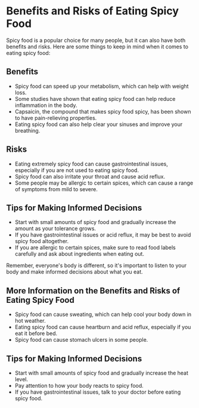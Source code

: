 # Benefits and Risks of Eating Spicy Food

Spicy food is a popular choice for many people, but it can also have both benefits and risks. Here are some things to keep in mind when it comes to eating spicy food:

## Benefits

- Spicy food can speed up your metabolism, which can help with weight loss.
- Some studies have shown that eating spicy food can help reduce inflammation in the body.
- Capsaicin, the compound that makes spicy food spicy, has been shown to have pain-relieving properties.
- Eating spicy food can also help clear your sinuses and improve your breathing.

## Risks

- Eating extremely spicy food can cause gastrointestinal issues, especially if you are not used to eating spicy food.
- Spicy food can also irritate your throat and cause acid reflux.
- Some people may be allergic to certain spices, which can cause a range of symptoms from mild to severe.

## Tips for Making Informed Decisions

- Start with small amounts of spicy food and gradually increase the amount as your tolerance grows.
- If you have gastrointestinal issues or acid reflux, it may be best to avoid spicy food altogether.
- If you are allergic to certain spices, make sure to read food labels carefully and ask about ingredients when eating out.

Remember, everyone's body is different, so it's important to listen to your body and make informed decisions about what you eat.

## More Information on the Benefits and Risks of Eating Spicy Food

- Spicy food can cause sweating, which can help cool your body down in hot weather.
- Eating spicy food can cause heartburn and acid reflux, especially if you eat it before bed.
- Spicy food can cause stomach ulcers in some people.

## Tips for Making Informed Decisions

- Start with small amounts of spicy food and gradually increase the heat level.
- Pay attention to how your body reacts to spicy food.
- If you have gastrointestinal issues, talk to your doctor before eating spicy food.
